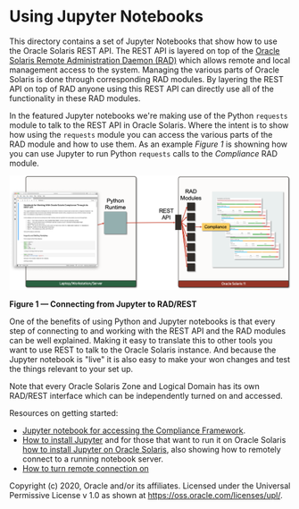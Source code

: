 # Using Jupyter Notebooks

This directory contains a set of Jupyter Notebooks that show how to use the Oracle Solaris REST API. The REST API is layered on top of the [Oracle Solaris Remote Administration Daemon (RAD)](https://docs.oracle.com/cd/E37838_01/html/E68270/index.html) which allows remote and local management access to the system. Managing the various parts of Oracle Solaris is done through corresponding RAD modules. By layering the REST API on top of RAD anyone using this REST API can directly use all of the functionality in these RAD modules.

In the featured Jupyter notebooks we're making use of the Python `requests` module to talk to the REST API in Oracle Solaris. Where the intent is to show how using the `requests` module you can access the various parts of the RAD module and how to use them. As an example *Figure 1* is showning how you can use Jupyter to run Python `requests` calls to the *Compliance* RAD module.

![Figure_1](Images/Compliance_REST_API_Jupyter.png)

**Figure 1 — Connecting from Jupyter to RAD/REST**

One of the benefits of using Python and Jupyter notebooks is that every step of connecting to and working with the REST API and the RAD modules can be well explained. Making it easy to translate this to other tools you want to use REST to talk to the Oracle Solaris instance. And because the Jupyter notebook is "live" it is also easy to make your won changes and test the things relevant to your set up.

Note that every Oracle Solaris Zone and Logical Domain has its own RAD/REST interface which can be independently turned on and accessed. 

Resources on getting started:

- [Jupyter notebook for accessing the Compliance Framework](Compliance_Framework/rad_rest_compliance.ipynb).
- [How to install Jupyter](https://jupyter.org/install) and for those that want to run it on Oracle Solaris [how to install Jupyter on Oracle Solaris](installing_jupyter_on_oracle_solaris.md), also showing how to remotely connect to a running notebook server.
- [How to turn remote connection on](../../setting_up_the_connection.md)

Copyright (c) 2020, Oracle and/or its affiliates. Licensed under the Universal Permissive License v 1.0 as shown at <https://oss.oracle.com/licenses/upl/>.